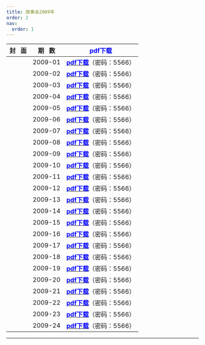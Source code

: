 ```yaml
---
title: 故事会2009年
order: 2
nav:
  order: 1
---
```

| 封   面 | 期   数 |                                     <font color="blue">**pdf下载**</font>                                     |
| :-------: | :-------: | :------------------------------------------------------------------------------: |
|          |  2009-01  | [<font color="blue">**pdf下载**</font>](https://url97.ctfile.com/f/799297-1457775316-bbd620?p=5566)（密码：5566） |
|          |  2009-02  | [<font color="blue">**pdf下载**</font>](https://url97.ctfile.com/f/799297-1457775322-02822c?p=5566)（密码：5566） |
|          |  2009-03  | [<font color="blue">**pdf下载**</font>](https://url97.ctfile.com/f/799297-1457775337-5f7185?p=5566)（密码：5566） |
|          |  2009-04  | [<font color="blue">**pdf下载**</font>](https://url97.ctfile.com/f/799297-1457775349-4041f9?p=5566)（密码：5566） |
|          |  2009-05  | [<font color="blue">**pdf下载**</font>](https://url97.ctfile.com/f/799297-1457775361-3814a4?p=5566)（密码：5566） |
|          |  2009-06  | [<font color="blue">**pdf下载**</font>](https://url97.ctfile.com/f/799297-1457775373-633f72?p=5566)（密码：5566） |
|          |  2009-07  | [<font color="blue">**pdf下载**</font>](https://url97.ctfile.com/f/799297-1457775382-7cd98e?p=5566)（密码：5566） |
|          |  2009-08  | [<font color="blue">**pdf下载**</font>](https://url97.ctfile.com/f/799297-1457775397-7c578c?p=5566)（密码：5566） |
|          |  2009-09  | [<font color="blue">**pdf下载**</font>](https://url97.ctfile.com/f/799297-1457775406-72e079?p=5566)（密码：5566） |
|          |  2009-10  | [<font color="blue">**pdf下载**</font>](https://url97.ctfile.com/f/799297-1457775421-2d2dde?p=5566)（密码：5566） |
|          |  2009-11  | [<font color="blue">**pdf下载**</font>](https://url97.ctfile.com/f/799297-1457775436-486311?p=5566)（密码：5566） |
|          |  2009-12  | [<font color="blue">**pdf下载**</font>](https://url97.ctfile.com/f/799297-1457775445-7c5f57?p=5566)（密码：5566） |
|          |  2009-13  | [<font color="blue">**pdf下载**</font>](https://url97.ctfile.com/f/799297-1457775457-701593?p=5566)（密码：5566） |
|          |  2009-14  | [<font color="blue">**pdf下载**</font>](https://url97.ctfile.com/f/799297-1457775466-976620?p=5566)（密码：5566） |
|          |  2009-15  | [<font color="blue">**pdf下载**</font>](https://url97.ctfile.com/f/799297-1457775481-d37671?p=5566)（密码：5566） |
|          |  2009-16  | [<font color="blue">**pdf下载**</font>](https://url97.ctfile.com/f/799297-1457775490-5815fb?p=5566)（密码：5566） |
|          |  2009-17  | [<font color="blue">**pdf下载**</font>](https://url97.ctfile.com/f/799297-1457775508-c4131f?p=5566)（密码：5566） |
|          |  2009-18  | [<font color="blue">**pdf下载**</font>](https://url97.ctfile.com/f/799297-1457775520-2368da?p=5566)（密码：5566） |
|          |  2009-19  | [<font color="blue">**pdf下载**</font>](https://url97.ctfile.com/f/799297-1457775526-5b0d9b?p=5566)（密码：5566） |
|          |  2009-20  | [<font color="blue">**pdf下载**</font>](https://url97.ctfile.com/f/799297-1457775535-fecb7f?p=5566)（密码：5566） |
|          |  2009-21  | [<font color="blue">**pdf下载**</font>](https://url97.ctfile.com/f/799297-1457775547-b7536c?p=5566)（密码：5566） |
|          |  2009-22  | [<font color="blue">**pdf下载**</font>](https://url97.ctfile.com/f/799297-1457775556-6c96eb?p=5566)（密码：5566） |
|          |  2009-23  | [<font color="blue">**pdf下载**</font>](https://url97.ctfile.com/f/799297-1457775580-1ad91b?p=5566)（密码：5566） |
|          |  2009-24  | [<font color="blue">**pdf下载**</font>](https://url97.ctfile.com/f/799297-1457775598-91ff88?p=5566)（密码：5566） |

---
